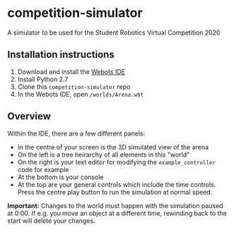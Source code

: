 # competition-simulator
A simulator to be used for the Student Robotics Virtual Competition 2020

## Installation instructions

1. Download and install the [Webots IDE](https://cyberbotics.com/#download)
2. Install Python 2.7
3. Clone this `competition-simulator` repo
4. In the Webots IDE, open `/worlds/Arena.wbt`

## Overview

Within the IDE, there are a few different panels:

- In the centre of your screen is the 3D simulated view of the arena
- On the left is a tree heirarchy of all elements in this "world"
- On the right is your text editor for modifying the `example_controller` code for example
- At the bottom is your console
- At the top are your general controls which include the time controls. Press the centre play button to run the simulation at normal speed.

**Important:** Changes to the world must happen with the simulation paused at 0:00. If e.g. you move an object at a different time, rewinding back to the start will delete your changes.

